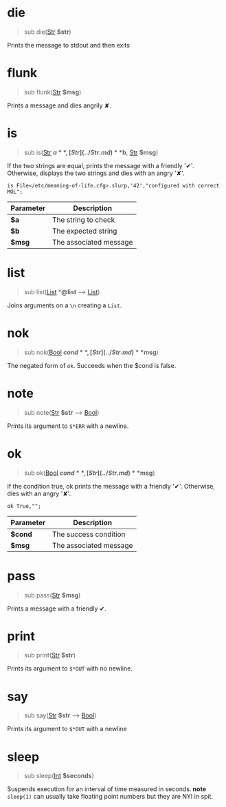 # die
>sub die([Str](../Str.md) **$str**)

 Prints the message to stdout and then exits
# flunk
>sub flunk([Str](../Str.md) **$msg**)

 Prints a message and dies angrily ✘.
# is
>sub is([Str](../Str.md) **$a**, [Str](../Str.md) **$b**, [Str](../Str.md) **$msg**)

 If the two strings are equal, prints the message with a friendly '✔'. Otherwise, displays the two strings and dies with an angry '✘'.
```perl6
is File</etc/meaning-of-life.cfg>.slurp,'42',"configured with correct MOL";
```

|Parameter|Description|
|---------|-----------|
|**$a**| The string to check|
|**$b**| The expected string|
|**$msg**| The associated message|
# list
>sub list([List](../List.md) ***@list** ⟶ [List](../List.md))

 Joins arguments on a `\n` creating a `List`.
# nok
>sub nok([Bool](../Bool.md) **$cond**, [Str](../Str.md) **$msg**)

 The negated form of `ok`. Succeeds when the $cond is false.
# note
>sub note([Str](../Str.md) **$str** ⟶ [Bool](../Bool.md))

 Prints its argument to `$*ERR` with a newline.
# ok
>sub ok([Bool](../Bool.md) **$cond**, [Str](../Str.md) **$msg**)

 If the condition true, ok prints the message with a friendly '✔'. Otherwise, dies with an angry '✘'.
```perl6
ok True,"";
```

|Parameter|Description|
|---------|-----------|
|**$cond**| The success condition|
|**$msg**| The associated message|
# pass
>sub pass([Str](../Str.md) **$msg**)

 Prints a message with a friendly ✔.
# print
>sub print([Str](../Str.md) **$str**)

 Prints its argument to `$*OUT` with no newline.
# say
>sub say([Str](../Str.md) **$str** ⟶ [Bool](../Bool.md))

 Prints its argument to `$*OUT` with a newline
# sleep
>sub sleep([Int](../Int.md) **$seconds**)

 Suspends execution for an interval of time measured in seconds. **note** `sleep(1)` can usually take floating point numbers but they are NYI in spit.
